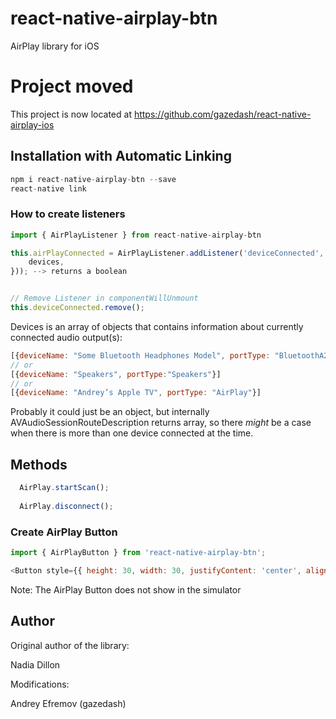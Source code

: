 # react-native-airplay-btn
AirPlay library for iOS

# Project moved
This project is now located at https://github.com/gazedash/react-native-airplay-ios

## Installation with Automatic Linking
```js
npm i react-native-airplay-btn --save
react-native link
```

### How to create listeners

```js
import { AirPlayListener } from react-native-airplay-btn

this.airPlayConnected = AirPlayListener.addListener('deviceConnected', ({ devices }) => this.setState({
    devices,
})); --> returns a boolean


// Remove Listener in componentWillUnmount
this.deviceConnected.remove();
```

Devices is an array of objects that contains information about currently connected audio output(s):
```js
[{deviceName: "Some Bluetooth Headphones Model", portType: "BluetoothA2DPOutput"}]
// or
[{deviceName: "Speakers", portType:"Speakers"}]
// or
[{deviceName: "Andrey’s Apple TV", portType: "AirPlay"}]
```

Probably it could just be an object, but internally AVAudioSessionRouteDescription returns array, so there *might* be a case when there is more than one device connected at the time.

## Methods

```js
  AirPlay.startScan();
  
  AirPlay.disconnect();
```

### Create AirPlay Button

```js
import { AirPlayButton } from 'react-native-airplay-btn';

<Button style={{ height: 30, width: 30, justifyContent: 'center', alignItems:'center' }} />
```

Note: The AirPlay Button does not show in the simulator


## Author

Original author of the library:

Nadia Dillon

Modifications:

Andrey Efremov (gazedash)
